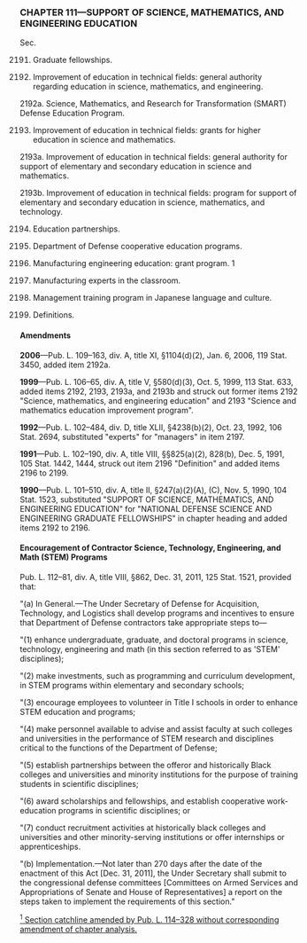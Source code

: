 ### **CHAPTER 111—SUPPORT OF SCIENCE, MATHEMATICS, AND ENGINEERING EDUCATION** ###

Sec.

2191. Graduate fellowships.

2192. Improvement of education in technical fields: general authority regarding education in science, mathematics, and engineering.

2192a. Science, Mathematics, and Research for Transformation (SMART) Defense Education Program.

2193. Improvement of education in technical fields: grants for higher education in science and mathematics.

2193a. Improvement of education in technical fields: general authority for support of elementary and secondary education in science and mathematics.

2193b. Improvement of education in technical fields: program for support of elementary and secondary education in science, mathematics, and technology.

2194. Education partnerships.

2195. Department of Defense cooperative education programs.

2196. Manufacturing engineering education: grant program. 1

2197. Manufacturing experts in the classroom.

2198. Management training program in Japanese language and culture.

2199. Definitions.

#### Amendments ####

**2006**—Pub. L. 109–163, div. A, title XI, §1104(d)(2), Jan. 6, 2006, 119 Stat. 3450, added item 2192a.

**1999**—Pub. L. 106–65, div. A, title V, §580(d)(3), Oct. 5, 1999, 113 Stat. 633, added items 2192, 2193, 2193a, and 2193b and struck out former items 2192 "Science, mathematics, and engineering education" and 2193 "Science and mathematics education improvement program".

**1992**—Pub. L. 102–484, div. D, title XLII, §4238(b)(2), Oct. 23, 1992, 106 Stat. 2694, substituted "experts" for "managers" in item 2197.

**1991**—Pub. L. 102–190, div. A, title VIII, §§825(a)(2), 828(b), Dec. 5, 1991, 105 Stat. 1442, 1444, struck out item 2196 "Definition" and added items 2196 to 2199.

**1990**—Pub. L. 101–510, div. A, title II, §247(a)(2)(A), (C), Nov. 5, 1990, 104 Stat. 1523, substituted "SUPPORT OF SCIENCE, MATHEMATICS, AND ENGINEERING EDUCATION" for "NATIONAL DEFENSE SCIENCE AND ENGINEERING GRADUATE FELLOWSHIPS" in chapter heading and added items 2192 to 2196.

#### Encouragement of Contractor Science, Technology, Engineering, and Math (STEM) Programs ####

Pub. L. 112–81, div. A, title VIII, §862, Dec. 31, 2011, 125 Stat. 1521, provided that:

"(a) In General.—The Under Secretary of Defense for Acquisition, Technology, and Logistics shall develop programs and incentives to ensure that Department of Defense contractors take appropriate steps to—

"(1) enhance undergraduate, graduate, and doctoral programs in science, technology, engineering and math (in this section referred to as 'STEM' disciplines);

"(2) make investments, such as programming and curriculum development, in STEM programs within elementary and secondary schools;

"(3) encourage employees to volunteer in Title I schools in order to enhance STEM education and programs;

"(4) make personnel available to advise and assist faculty at such colleges and universities in the performance of STEM research and disciplines critical to the functions of the Department of Defense;

"(5) establish partnerships between the offeror and historically Black colleges and universities and minority institutions for the purpose of training students in scientific disciplines;

"(6) award scholarships and fellowships, and establish cooperative work-education programs in scientific disciplines; or

"(7) conduct recruitment activities at historically black colleges and universities and other minority-serving institutions or offer internships or apprenticeships.

"(b) Implementation.—Not later than 270 days after the date of the enactment of this Act [Dec. 31, 2011], the Under Secretary shall submit to the congressional defense committees [Committees on Armed Services and Appropriations of Senate and House of Representatives] a report on the steps taken to implement the requirements of this section."

[<sup>1</sup> Section catchline amended by Pub. L. 114–328 without corresponding amendment of chapter analysis.](#CHAPTER111_1)